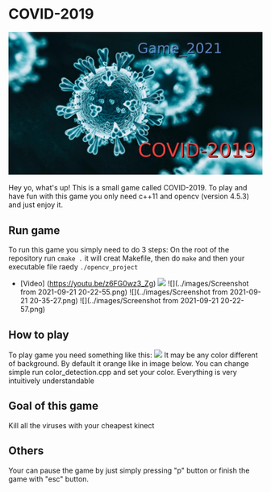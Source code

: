 # COVID-2019
![](../images/GAME.jpg.jpg)

Hey yo, what's up! This is a small game called COVID-2019. To play and have fun with this game you only need c++11 and opencv (version 4.5.3) and just enjoy it.

## Run game
To run this game you simply need to do 3 steps:
On the root of the repository run
````cmake .````
it will creat Makefile, then do
````make```` and then your executable file raedy ````./opencv_project````

* [Video] (https://youtu.be/z6FG0wz3_Zg)
![](../images/image1.jpg)
![](../images/Screenshot from 2021-09-21 20-22-55.png)
![](../images/Screenshot from 2021-09-21 20-35-27.png)
![](../images/Screenshot from 2021-09-21 20-22-57.png)
## How to play
To play game you need something like this:
![](../images/photo_2021-09-21_20-47-06.jpg)
It may be any color different of background. By default it orange like in image below. You can change simple run color_detection.cpp and set your color. Everything is very intuitively understandable


## Goal of this game
Kill all the viruses with your cheapest kinect

## Others
Your can pause the game by just simply pressing "p" button or finish the game with "esc" button.